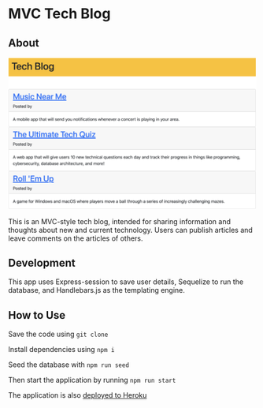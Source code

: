 # MVC Tech Blog

## About

![tech blog posts](/public/tech-blog.png)

This is an MVC-style tech blog, intended for sharing information and thoughts about new and current technology. Users can publish articles and leave comments on the articles of others. 

## Development

This app uses Express-session to save user details, Sequelize to run the database, and Handlebars.js as the templating engine.  

## How to Use

Save the code using `git clone`

Install dependencies using `npm i`

Seed the database with `npm run seed`

Then start the application by running `npm run start`

The application is also [deployed to Heroku](https://secret-taiga-67264.herokuapp.com/)
